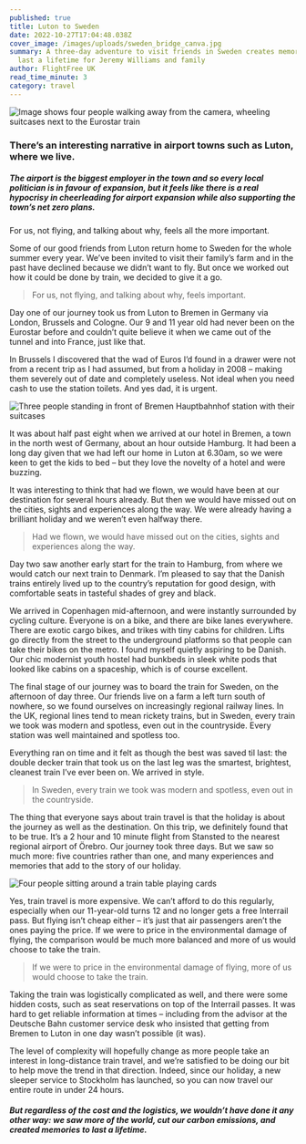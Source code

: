 ```yaml
---
published: true
title: Luton to Sweden
date: 2022-10-27T17:04:48.038Z
cover_image: /images/uploads/sweden_bridge_canva.jpg
summary: A three-day adventure to visit friends in Sweden creates memories to
  last a lifetime for Jeremy Williams and family
author: FlightFree UK
read_time_minute: 3
category: travel
---
```

![Image shows four people walking away from the camera, wheeling suitcases next to the Eurostar train](/images/uploads/eurostar_jwilliams.jpeg "Boarding the Eurostar in St Pancras")

### There’s an interesting narrative in airport towns such as Luton, where we live.

##### The airport is the biggest employer in the town and so every local politician is in favour of expansion, but it feels like there is a real hypocrisy in cheerleading for airport expansion while also supporting the town’s net zero plans.

For us, not flying, and talking about why, feels all the more important.

Some of our good friends from Luton return home to Sweden for the whole summer every year. We’ve been invited to visit their family’s farm and in the past have declined because we didn’t want to fly. But once we worked out how it could be done by train, we decided to give it a go.

> For us, not flying, and talking about why, feels important.

Day one of our journey took us from Luton to Bremen in Germany via London, Brussels and Cologne. Our 9 and 11 year old had never been on the Eurostar before and couldn’t quite believe it when we came out of the tunnel and into France, just like that. 

In Brussels I discovered that the wad of Euros I’d found in a drawer were not from a recent trip as I had assumed, but from a holiday in 2008 – making them severely out of date and completely useless. Not ideal when you need cash to use the station toilets. And yes dad, it is urgent. 

![Three people standing in front of Bremen Hauptbahnhof station with their suitcases](/images/uploads/bremen_haubtbahnhof_jwilliams.jpg "Bremen Hauptbahnhof")

It was about half past eight when we arrived at our hotel in Bremen, a town in the north west of Germany, about an hour outside Hamburg. It had been a long day given that we had left our home in Luton at 6.30am, so we were keen to get the kids to bed – but they love the novelty of a hotel and were buzzing. 

It was interesting to think that had we flown, we would have been at our destination for several hours already. But then we would have missed out on the cities, sights and experiences along the way. We were already having a brilliant holiday and we weren’t even halfway there.

> Had we flown, we would have missed out on the cities, sights and experiences along the way.

Day two saw another early start for the train to Hamburg, from where we would catch our next train to Denmark. I’m pleased to say that the Danish trains entirely lived up to the country’s reputation for good design, with comfortable seats in tasteful shades of grey and black. 

We arrived in Copenhagen mid-afternoon, and were instantly surrounded by cycling culture. Everyone is on a bike, and there are bike lanes everywhere. There are exotic cargo bikes, and trikes with tiny cabins for children. Lifts go directly from the street to the underground platforms so that people can take their bikes on the metro. I found myself quietly aspiring to be Danish. Our chic modernist youth hostel had bunkbeds in sleek white pods that looked like cabins on a spaceship, which is of course excellent.

The final stage of our journey was to board the train for Sweden, on the afternoon of day three. Our friends live on a farm a left turn south of nowhere, so we found ourselves on increasingly regional railway lines. In the UK, regional lines tend to mean rickety trains, but in Sweden, every train we took was modern and spotless, even out in the countryside. Every station was well maintained and spotless too. 

Everything ran on time and it felt as though the best was saved til last: the double decker train that took us on the last leg was the smartest, brightest, cleanest train I’ve ever been on. We arrived in style. 

> In Sweden, every train we took was modern and spotless, even out in the countryside.

The thing that everyone says about train travel is that the holiday is about the journey as well as the destination. On this trip, we definitely found that to be true. It’s a 2 hour and 10 minute flight from Stansted to the nearest regional airport of Örebro. Our journey took three days. But we saw so much more: five countries rather than one, and many experiences and memories that add to the story of our holiday.

![Four people sitting around a train table playing cards](/images/uploads/train-journey_jwilliams.jpg "Aboard the train")

Yes, train travel is more expensive. We can’t afford to do this regularly, especially when our 11-year-old turns 12 and no longer gets a free Interrail pass. But flying isn’t cheap either – it’s just that air passengers aren’t the ones paying the price. If we were to price in the environmental damage of flying, the comparison would be much more balanced and more of us would choose to take the train.

> If we were to price in the environmental damage of flying, more of us would choose to take the train.

Taking the train was logistically complicated as well, and there were some hidden costs, such as seat reservations on top of the Interrail passes. It was hard to get reliable information at times – including from the advisor at the Deutsche Bahn customer service desk who insisted that getting from Bremen to Luton in one day wasn’t possible (it was).

The level of complexity will hopefully change as more people take an interest in long-distance train travel, and we’re satisfied to be doing our bit to help move the trend in that direction. Indeed, since our holiday, a new sleeper service to Stockholm has launched, so you can now travel our entire route in under 24 hours. 

##### But regardless of the cost and the logistics, we wouldn’t have done it any other way: we saw more of the world, cut our carbon emissions, and created memories to last a lifetime.